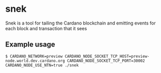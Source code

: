 # snek

Snek is a tool for tailing the Cardano blockchain and emitting events for each block and transaction that it sees

## Example usage

```
$ CARDANO_NETWORK=preview CARDANO_NODE_SOCKET_TCP_HOST=preview-node.world.dev.cardano.org CARDANO_NODE_SOCKET_TCP_PORT=30002 CARDANO_NODE_USE_NTN=true ./snek 
```

